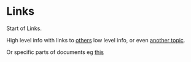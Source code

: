# Links

Start of Links.

High level info with links to [others](link2/link3.md) low level info, or even [another topic](../another-topic.md).

Or specific parts of documents eg [this](../another-topic.md#heading-b)



